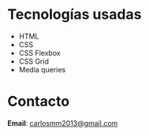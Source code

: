 # Tecnologías usadas

* HTML
* CSS
* CSS Flexbox
* CSS Grid
* Media queries

# Contacto
**Email**: [carlosmm2013@gmail.com](mailto:carlosmm2013@gmail.com)
